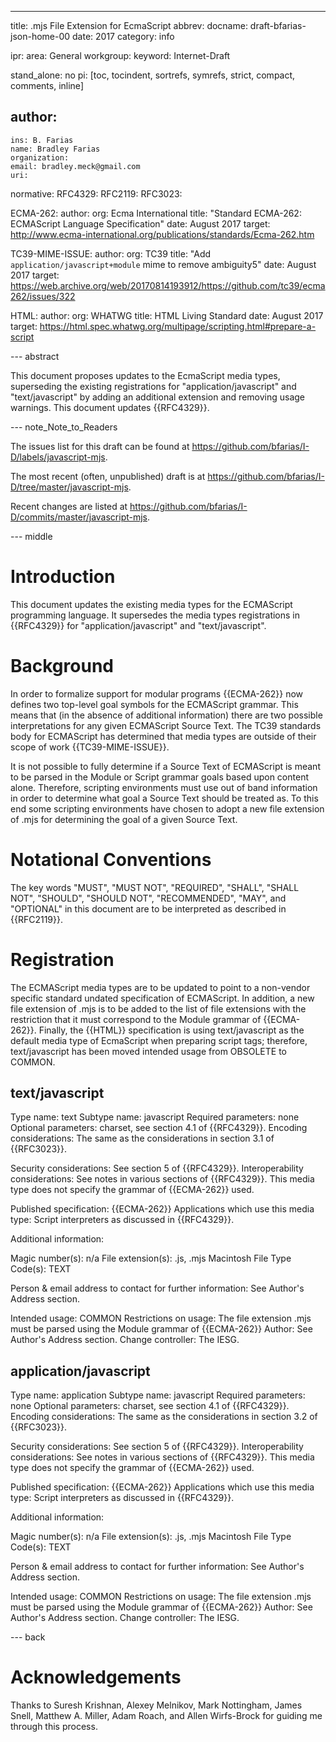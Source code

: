 ---
title: .mjs File Extension for EcmaScript
abbrev:
docname: draft-bfarias-json-home-00
date: 2017
category: info

ipr:
area: General
workgroup:
keyword: Internet-Draft

stand_alone: no
pi: [toc, tocindent, sortrefs, symrefs, strict, compact, comments, inline]

author:
 -
    ins: B. Farias
    name: Bradley Farias
    organization:
    email: bradley.meck@gmail.com
    uri:

normative:
  RFC4329:
  RFC2119:
  RFC3023:

  ECMA-262:
    author:
      org: Ecma International
    title: "Standard ECMA-262: ECMAScript Language Specification"
    date: August 2017
    target: http://www.ecma-international.org/publications/standards/Ecma-262.htm

  TC39-MIME-ISSUE:
    author:
      org: TC39
    title: "Add `application/javascript+module` mime to remove ambiguity5"
    date: August 2017
    target: https://web.archive.org/web/20170814193912/https://github.com/tc39/ecma262/issues/322

  HTML:
    author:
      org: WHATWG
    title: HTML Living Standard
    date: August 2017
    target: https://html.spec.whatwg.org/multipage/scripting.html#prepare-a-script

--- abstract

This document proposes updates to the EcmaScript media types, superseding the existing registrations for "application/javascript" and "text/javascript" by adding an additional extension and removing usage warnings.  This document updates {{RFC4329}}.

--- note_Note_to_Readers

The issues list for this draft can be found at <https://github.com/bfarias/I-D/labels/javascript-mjs>.

The most recent (often, unpublished) draft is at <https://github.com/bfarias/I-D/tree/master/javascript-mjs>.

Recent changes are listed at <https://github.com/bfarias/I-D/commits/master/javascript-mjs>.

--- middle


# Introduction

This document updates the existing media types for the ECMAScript programming language. It supersedes the media types registrations in {{RFC4329}} for "application/javascript" and "text/javascript".


# Background

In order to formalize support for modular programs {{ECMA-262}} now defines two top-level goal symbols for the ECMAScript grammar. This means that (in the absence of additional information) there are two possible interpretations for any given ECMAScript Source Text. The TC39 standards body for ECMAScript has determined that media types are outside of their scope of work {{TC39-MIME-ISSUE}}.

It is not possible to fully determine if a Source Text of ECMAScript is meant to be parsed in the Module or Script grammar goals based upon content alone. Therefore, scripting environments must use out of band information in order to determine what goal a Source Text should be treated as. To this end some scripting environments have chosen to adopt a new file extension of .mjs for determining the goal of a given Source Text.


# Notational Conventions

The key words "MUST", "MUST NOT", "REQUIRED", "SHALL", "SHALL NOT", "SHOULD", "SHOULD NOT",
"RECOMMENDED", "MAY", and "OPTIONAL" in this document are to be interpreted as described in
{{RFC2119}}.


# Registration

The ECMAScript media types are to be updated to point to a non-vendor specific standard undated specification of ECMAScript. In addition, a new file extension of .mjs is to be added to the list of file extensions with the restriction that it must correspond to the Module grammar of {{ECMA-262}}. Finally, the {{HTML}} specification is using text/javascript as the default media type of EcmaScript when preparing script tags; therefore, text/javascript has been moved intended usage from OBSOLETE to COMMON.


## text/javascript

Type name:               text
Subtype name:            javascript
Required parameters:     none
Optional parameters:     charset, see section 4.1 of {{RFC4329}}.
Encoding considerations:
  The same as the considerations in section 3.1 of {{RFC3023}}.

Security considerations: See section 5 of {{RFC4329}}.
Interoperability considerations:
  See notes in various sections of {{RFC4329}}.
  This media type does not specify the grammar of {{ECMA-262}} used.

Published specification: {{ECMA-262}}
Applications which use this media type:
  Script interpreters as discussed in {{RFC4329}}.

Additional information:

  Magic number(s):             n/a
  File extension(s):           .js, .mjs
  Macintosh File Type Code(s): TEXT

Person & email address to contact for further information:
  See Author's Address section.

Intended usage:          COMMON
Restrictions on usage:   The file extension .mjs must be parsed using the Module grammar of {{ECMA-262}}
Author:                  See Author's Address section.
Change controller:       The IESG.


## application/javascript

Type name:               application
Subtype name:            javascript
Required parameters:     none
Optional parameters:     charset, see section 4.1 of {{RFC4329}}.
Encoding considerations:
  The same as the considerations in section 3.2 of {{RFC3023}}.

Security considerations: See section 5 of {{RFC4329}}.
Interoperability considerations:
  See notes in various sections of {{RFC4329}}.
  This media type does not specify the grammar of {{ECMA-262}} used.

Published specification: {{ECMA-262}}
Applications which use this media type:
  Script interpreters as discussed in {{RFC4329}}.

Additional information:

  Magic number(s):             n/a
  File extension(s):           .js, .mjs
  Macintosh File Type Code(s): TEXT

Person & email address to contact for further information:
  See Author's Address section.

Intended usage:          COMMON
Restrictions on usage:   The file extension .mjs must be parsed using the Module grammar of {{ECMA-262}}
Author:                  See Author's Address section.
Change controller:       The IESG.

--- back


# Acknowledgements

Thanks to Suresh Krishnan, Alexey Melnikov, Mark Nottingham, James Snell, Matthew A. Miller, Adam Roach, and Allen Wirfs-Brock for guiding me through this process.
